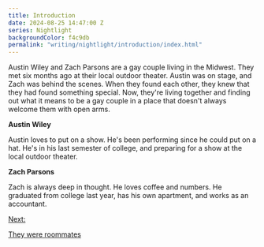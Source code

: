 ```yaml
---
title: Introduction
date: 2024-08-25 14:47:00 Z
series: Nightlight
backgroundColor: f4c9db
permalink: "writing/nightlight/introduction/index.html"
---
```


Austin Wiley and Zach Parsons are a gay couple living in the Midwest. They met six months ago at their local outdoor theater. Austin was on stage, and Zach was behind the scenes. When they found each other, they knew that they had found something special. Now, they're living together and finding out what it means to be a gay couple in a place that doesn't always welcome them with open arms.

<div class="character-description">
    <p><strong>Austin Wiley</strong></p>
    <p>Austin loves to put on a show. He's been performing since he could put on a hat. He's in his last semester of college, and preparing for a show at the local outdoor theater.</p>
</div>

<div class="character-description">
    <p><strong>Zach Parsons</strong></p>
    <p>Zach is always deep in thought. He loves coffee and numbers. He graduated from college last year, has his own apartment, and works as an accountant.</p>
</div>

<nav class="story-nav">
    <div class="story-nav-next">
        <a href="/writing/nightlight/they-were-roommates">
            <p>Next:</p>
            <p class="story-title">They were roommates</p>
        </a>
    </div>
</nav>